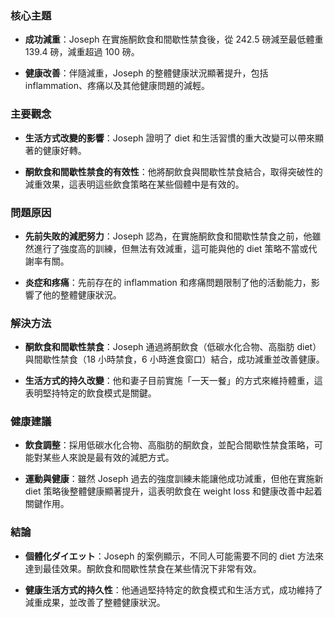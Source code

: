 ### 核心主題
- **成功減重**：Joseph 在實施酮飲食和間歇性禁食後，從 242.5 磅減至最低體重 139.4 磅，減重超過 100 磅。
- **健康改善**：伴隨減重，Joseph 的整體健康狀況顯著提升，包括 inflammation、疼痛以及其他健康問題的減輕。

### 主要觀念
- **生活方式改變的影響**：Joseph 證明了 diet 和生活習慣的重大改變可以帶來顯著的健康好轉。
- **酮飲食和間歇性禁食的有效性**：他將酮飲食與間歇性禁食結合，取得突破性的減重效果，這表明這些飲食策略在某些個體中是有效的。

### 問題原因
- **先前失敗的減肥努力**：Joseph 認為，在實施酮飲食和間歇性禁食之前，他雖然進行了強度高的訓練，但無法有效減重，這可能與他的 diet 策略不當或代謝率有關。
- **炎症和疼痛**：先前存在的 inflammation 和疼痛問題限制了他的活動能力，影響了他的整體健康狀況。

### 解決方法
- **酮飲食和間歇性禁食**：Joseph 通過將酮飲食（低碳水化合物、高脂肪 diet）與間歇性禁食（18 小時禁食，6 小時進食窗口）結合，成功減重並改善健康。
- **生活方式的持久改變**：他和妻子目前實施「一天一餐」的方式來維持體重，這表明堅持特定的飲食模式是關鍵。

### 健康建議
- **飲食調整**：採用低碳水化合物、高脂肪的酮飲食，並配合間歇性禁食策略，可能對某些人來說是最有效的減肥方式。
- **運動與健康**：雖然 Joseph 過去的強度訓練未能讓他成功減重，但他在實施新 diet 策略後整體健康顯著提升，這表明飲食在 weight loss 和健康改善中起着關鍵作用。

### 結論
- **個體化ダイエット**：Joseph 的案例顯示，不同人可能需要不同的 diet 方法來達到最佳效果。酮飲食和間歇性禁食在某些情況下非常有效。
- **健康生活方式的持久性**：他通過堅持特定的飲食模式和生活方式，成功維持了減重成果，並改善了整體健康狀況。